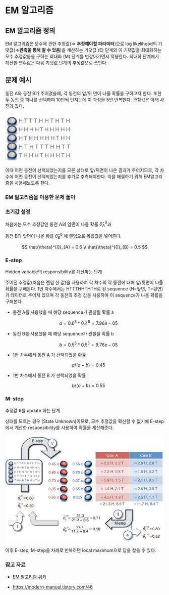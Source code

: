 # EM 알고리즘

## EM 알고리즘 정의

 EM 알고리즘은 모수에 관한 추정값(⇒ **추정해야할 파라미터**)으로 log likelihood의 기댓값(⇒**관측을 통해 알 수 있음**)을 계산하는 기댓값 (E) 단계와 이 기댓값을 최대화하는 모수 추정값들을 구하는 최대화 (M) 단계를 번갈아가면서 적용한다. 최대화 단계에서 계산한 변수값은 다음 기댓값 단계의 추정값으로 쓰인다.



## 문제 예시

동전 A와 동전 B가 주어졌을때, 각 동전의 앞/뒤 면이 나올 확률를 구하고자 한다. 또한 두 동전 중 하나를 선택하여 10번씩 던지는데 이 과정을 5번 반복한다. 관찰값은 아래 사진과 값다.

### <img src="./pic/em1.png" style="zoom:50%;"/>

이때 어떤 동전이 선택되었는지를 모른 상태로 앞/뒤면이 나온 결과가 주어지므로, 각 차수에 어떤 동전이 선택되었는지를 추가로 추측해야한다. 이를 해결하기 위해 EM알고리즘을 사용해보도록 한다.



### EM 알고리즘을 이용한 문제 풀이

### 초기값 설정

 처음에는 모수 추정값인 동전 A의 앞면이 나올 확률
 $\hat{\theta}^{0}_{A}$과
 
 동전 B의 앞면이 나올 확률
 $\hat{\theta}^{0}_{B}$
 에 랜덤으로 확률값을 넣어준다.

$$
\hat{\theta}^{0}_{A} = 0.6 \\
\hat{\theta}^{0}_{B} = 0.5
$$


### E-step

Hidden variable의 responsibility를 계산하는 단계

주어진 추정값(처음은 랜덤 한 값)을 사용하여 각 차수의 각 동전에 대해 앞/뒷면이 나올 확률을 구해본다. 1번 차수에서는 HTTTHHTHTH로 된 sequence (H=앞면, T=뒷면)가 데이터로 주어져 있으며 각 동전의 추정 값을 사용하여 이 sequence가 나올 확률을 구해본다.

- 동전 A를 사용했을 때 해당 sequence가 관찰될 확률 a

  $$
  a = 0.6^{5} * 0.4^{5} = 7.96e−05
  $$

- 동전 B를 사용했을 때 해당 sequence가 관찰될 확률 b

  $$
  b = 0.5^{5} * 0.5^{5} = 9.76e−05
  $$

- 1번 차수에서 동전 A 가 선택되었을 확률

  $$
  a / (a+b) = 0.45
  $$

- 1번 차수에서 동전 B 가 선택되었을 확률

  $$
  b / (a+b) = 0.55
  $$
  

### M-step

추정값 θ를 update 하는 단계

상태를 모르는 경우 (State Unknown)이므로, 모수 추정값을 확신할 수 없기에 E-step에서 계산한 responsibility를 사용하여 확률을 계산해준다.

<img src="./pic/em2.png" style="zoom:60%;"/>

이후 E-step, M-step을 차례로 반복하면 local maximum으로 답을 찾을 수 있다.



### 참고 자료

- [EM 알고리즘 위키](https://ko.wikipedia.org/wiki/%EA%B8%B0%EB%8C%93%EA%B0%92_%EC%B5%9C%EB%8C%80%ED%99%94_%EC%95%8C%EA%B3%A0%EB%A6%AC%EC%A6%98)

- https://modern-manual.tistory.com/46

